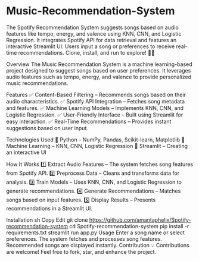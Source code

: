 # Music-Recommendation-System
The Spotify Recommendation System suggests songs based on audio features like tempo, energy, and valence using KNN, CNN, and Logistic Regression. It integrates Spotify API for data retrieval and features an interactive Streamlit UI. Users input a song or preferences to receive real-time recommendations. Clone, install, and run to explore! 🎵🚀

Overview
The Music Recommendation System is a machine learning-based project designed to suggest songs based on user preferences. It leverages audio features such as tempo, energy, and valence to provide personalized music recommendations.

Features
✅ Content-Based Filtering – Recommends songs based on their audio characteristics.
✅ Spotify API Integration – Fetches song metadata and features.
✅ Machine Learning Models – Implements KNN, CNN, and Logistic Regression.
✅ User-Friendly Interface – Built using Streamlit for easy interaction.
✅ Real-Time Recommendations – Provides instant suggestions based on user input.

Technologies Used
🔹 Python – NumPy, Pandas, Scikit-learn, Matplotlib
🔹 Machine Learning – KNN, CNN, Logistic Regression
🔹 Streamlit – Creating an interactive UI

How It Works
1️⃣ Extract Audio Features – The system fetches song features from Spotify API.
2️⃣ Preprocess Data – Cleans and transforms data for analysis.
3️⃣ Train Models – Uses KNN, CNN, and Logistic Regression to generate recommendations.
4️⃣ Generate Recommendations – Matches songs based on input features.
5️⃣ Display Results – Presents recommendations in a Streamlit UI.

Installation
sh
Copy
Edit
git clone https://github.com/amantaphelix/Spotify-recommendation-system
cd Spotify-recommendation-system
pip install -r requirements.txt
streamlit run app.py
Usage
Enter a song name or select preferences.
The system fetches and processes song features.
Recommended songs are displayed instantly.
Contribution
💡 Contributions are welcome! Feel free to fork, star, and enhance the project.


